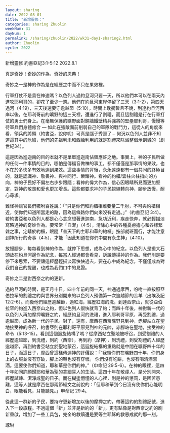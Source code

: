 ```yaml
---
layout: sharing
date: 2022-08-01
title: "新增靈修："
categories: sharing Zhuolin
weekNum: 31
dayNum: 1
permalink: /sharing/zhuolin/2022/wk31-day1-sharing2.html
author: Zhuolin
cycle: 2022
---  
```

新增靈修 約書亞記3:1-5:12
2022.8.1 

真是奇妙！奇妙的作為，奇妙的恩典！

奇妙之一是神的作為是在經歷之中而不只在果效裡。

行軍打仗不是貴在神速嗎？以色列人過約旦河只要一天，所以他們本可以在兩天內進攻耶利哥的，卻花了至少一週。他們在約旦河東岸停留了三天（3:1-2），第四天過河（4:19），三天後還要守逾越節（5:10），時間上耽擱暫且不說，到達約旦河西岸以後，在耶利哥前的曠野的這三天裡，還進行了割禮，而且這割禮是行在行軍打仗的勇士們身上。在毫無保護的曠野面對銅牆鐵壁精兵強將的堅壘耶利哥，慢慢等待軍兵們身體癒合 — 如此在強敵面前削弱自己的軍隊的戰鬥力，這從人的角度來看，領兵的將領（約書亞，說你呢）可真是腦子秀逗了… 何況以色列人並非不知道這其中的危險，他們的先祖利未和西緬利用的就是割禮來除滅整個示劍城的（創世紀34）。

這是因為進迦南的目的本就不是單單進迦南佔領應許之地。事實上，神的子民所做的任何一件事情的目的，哪怕是傳福音做神的事工，都不僅僅是那事情的果效，也不在於多快多有效地達到果效。這些事情的背後，永永遠遠都有一個共同的終極目的，就是認識神、敬畏神、與神同行、榮耀神。看神的約櫃/雲柱火柱指向的方向，神的子民好不偏左右步步跟隨；看神的偉大作為，信心因眼睛所見而更加堅定，對神的敬畏和愛也更加增長。這些都要求神的子民視線轉向神，腳步放慢，耐心尋求。

難怪神讓官長們囑咐百姓說：「“只是你們和約櫃相離要量二千肘，不可與約櫃相近，使你們知道所當走的路，因為這條路你們向來沒有走過。」”（約書亞記‬ ‭3:4‬）。若約書亞和以色列人都是心心念念想著進迦南，急功近利，疾走快奔，就必輕描淡寫略過神的奇妙作為。要常常「自潔」（4:5），清除心中的各種憂慮擔心和各樣繁雜之事，定睛於約櫃，跟隨「普天下的主耶和華的約櫃」按部就班而行，才能注意到神所行的奇事（4:5），才能「因此知道在你們中間有永生神」（4:10）。

放慢腳步，每每看到神的作為，就停下思想，成為心中的紀念。以色列人是搬大石頭放在約旦河邊作為紀念，每當人經過都會看見，訴說傳揚神的作為。我們則是要停下來思索，不要讓這經歷輕描淡寫快快過去，要在心中成為紀念，不僅僅成為對我們自己的提醒，也成為我們口中的見證。

奇妙之二是對西奈之約的更新。

過約旦河的時間，是正月十日，四十年前的同一天，神通過摩西，吩咐一直按照亞伯拉罕的割禮之約與世界分別開來的以色列人預備第一次逾越節的羔羊（出埃及記12:2-6）。而後他們經歷逾越節，過紅海，經歷紅海的洗，到達西奈山，就從亞伯拉罕的約進入西奈山之約，但以色列人很快就背了約；而四十年後，神對新一代的以色列人再加摩押曠野之約，經歷約旦河的洗禮，進入耶利哥平原，再受割禮，過逾越節，成為新一代的子民。對了，還有，摩西在西奈曠野見到神，赤腳站立在聖地接受神的呼召，約書亞則在耶利哥平原見到神的元帥，赤腳站在聖地，接受神的命令（5:13-15）。看到這個迴旋結構了嗎？從摩西站立聖地被呼召，到受割禮的人經歷逾越節，到洗禮，到約（西奈），再到約（摩押），到洗禮，到受割禮的人經歷逾越節，再到約書亞站立於聖地蒙召，這迴旋結構的重點就是中間在曠野四十年的日子，而這日子，摩西曾這樣傳達神的評價說：「“我領你們在曠野四十年，你們身上的衣服並沒有穿破，腳上的鞋也沒有穿壞。 你們沒有吃餅，也沒有喝清酒濃酒。這要使你們知道，耶和華是你們的神。”（申命記‬ ‭29:5-6‬）。在神的眼裡，這四十年如同許願歸耶和華為聖的拿細耳人的生活。這四十年在敬虔人，是分別開來、經歷試煉、潔淨成聖的日子。而在糊塗懵懂的人心裡，則是神的懲罰，是困苦患難，這等人就是摩西在那兩節經文之前說的：「但耶和華到今日沒有使你們心能明白，眼能看見，耳能聽見。」申命記‬ ‭29:4‬。

從此這一群新的子民，要持守更新增加以後的摩押之約，帶著這約的割禮記號，進入下一段旅程。不過這個「新」並非是新約的「新」，更有點像是對西奈之約的刷新重啟，增加了一些工具包，完全的救贖還是要等主耶穌的救恩成就的那一刻。

琢琳
